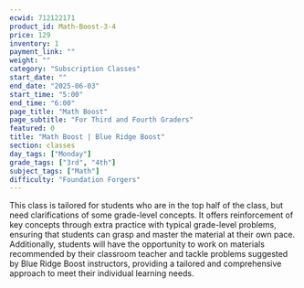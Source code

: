 ```yaml
---
ecwid: 712122171
product_id: Math-Boost-3-4
price: 129
inventory: 1
payment_link: ""
weight: ""
category: "Subscription Classes"
start_date: ""
end_date: "2025-06-03"
start_time: "5:00"
end_time: "6:00"
page_title: "Math Boost"
page_subtitle: "For Third and Fourth Graders"
featured: 0
title: "Math Boost | Blue Ridge Boost"
section: classes
day_tags: ["Monday"]
grade_tags: ["3rd", "4th"]
subject_tags: ["Math"]
difficulty: "Foundation Forgers"
---
```

<p>This class is tailored for students who are in the top half of the class, but need clarifications of some grade-level concepts. It offers reinforcement of key concepts through extra practice with typical grade-level problems, ensuring that students can grasp and master the material at their own pace. Additionally, students will have the opportunity to work on materials recommended by their classroom teacher and tackle problems suggested by Blue Ridge Boost instructors, providing a tailored and comprehensive approach to meet their individual learning needs.
</p>
